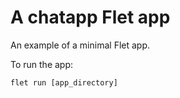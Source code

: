 # A chatapp Flet app

An example of a minimal Flet app.

To run the app:

```
flet run [app_directory]
```